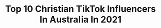 ---
title: Top 10 Christian TikTok Influencers In Australia In 2021
description: >-
  Find top christian TikTok influencers in Australia in 2021. Most popular hashtags: #fyp #christian #jesus #australia.
platform: TikTok
hits: 45
text_top: See the most popular TikTok accounts on inBeat.
text_bottom: Our database has 45 TikTok influencers like this in Australia for you to contact.
profiles:
  - username: "vintage_eskimo"
    fullname: >-
      Aj
    bio: >-
      Wifey ♡ Mama bear to 3 angels ♡ road to 5K! Alternative Christian ♡
    location: "Australia"
    followers: 3553
    engagement: 1860
    commentsToLikes: 0.065398
    id: ckb9mhiygfrxs0j23p2uad1sn
    verified: false
    hashtags: "#attitude, #cute, #love, #viral"
  - username: "officialtessasol"
    fullname: >-
      🦋 Tessa Solomon 🦋
    bio: >-
      ✝️ Christian 🇻🇺 Melanesian 🇸🇧 Indigenous Australian 🇦🇺
    location: "Australia"
    followers: 4094
    engagement: 1686
    commentsToLikes: 0.026108
    id: ckb9pq2bcl3ab0j23skgzxsim
    verified: false
    hashtags: "#jesus, #southseaislander, #australia, #christian"
  - username: "tik_dox"
    fullname: >-
      mathewt_piukala
    bio: >-
      Christian, Tongan, SYD - Central coast 😊
    location: "Australia"
    followers: 15400
    engagement: 1039
    commentsToLikes: 0.052945
    id: ck81qq6vxix990j786b1zoe3p
    verified: false
    hashtags: "#centralcoast, #health, #tongan, #sydney"
  - username: "lozzabi"
    fullname: >-
      lauren may 🦋
    bio: >-
      TPWK 💛 she/her 🥰 Anglican & LGBT+ 🏳️‍🌈✝️ dms open 🦋 HELPFUL LINKS ⬇️
    location: "Australia"
    followers: 34600
    engagement: 2516
    commentsToLikes: 0.040882
    id: ck9drtucf5h6z0j78oelk7f3k
    verified: false
    hashtags: "#girls, #yungblud, #wlw, #xyzcba"
  - username: "brandonshashati"
    fullname: >-
      bshashati
    bio: >-
      All for God 🙌🙏 Insta: @this_is_godstruth or @brandon_shashat1 Australia -17
    location: "Australia"
    followers: 17000
    engagement: 2779
    commentsToLikes: 0.031403
    id: ckal6f2soaume0i787wqc74fm
    verified: false
    hashtags: "#bible, #god, #fyp, #christian"
  - username: "hillsongmusic"
    fullname: >-
      Hillsong Music
    bio: >-
      Music from Hillsong Church
    location: "Australia"
    followers: 51800
    engagement: 1218
    commentsToLikes: 0.009884
    id: ck9fipm7zbzse0j7869hd0cfa
    verified: false
    hashtags: "#kingofkings, #hillsongworship, #fypg, #church"
  - username: "winniefarry"
    fullname: >-
      Winnie Farry
    bio: >-
      Aus 🇦🇺 Lover of Jesus Providing: Vlogs and Entertainment Thx for 31k!! 💗
    location: "Australia"
    followers: 31000
    engagement: 1370
    commentsToLikes: 0.016945
    id: ck9flnliioyg00j78chp9gow5
    verified: false
    hashtags: "#australia, #sisters, #sunset, #fyp"
  - username: "aunty_fem"
    fullname: >-
      poultry
    bio: >-
      debunking ur best anti abortion arguements. - solidarity with polish women -
    location: "Australia"
    followers: 10900
    engagement: 1683
    commentsToLikes: 0.124476
    id: ckcpbptyefbyg0j23xqariib7
    verified: false
    hashtags: "#biden2020, #prolife, #greenscreenvideo, #election"
  - username: "monotheism_19"
    fullname: >-
      Monotheist
    bio: >-
      I follow the CREED OF ABRAHAM ❗️No RELIGION❗️ 👇I am on Instagram 👇
    location: "Australia"
    followers: 25700
    engagement: 599
    commentsToLikes: 1.269087
    id: ck9f1sr069t020j78sdngoxdx
    verified: false
    hashtags: "#islam, #creedofabraham, #pagan, #goskate"
  - username: "imcaelodonnell"
    fullname: >-
      Cael O’Donnell
    bio: >-
      🥇AU #1 TikTok Psychic 🔮I do Readings, Interpret Dreams+ 🎁 My gift to you ↙️
    location: "Australia"
    followers: 204200
    engagement: 1019
    commentsToLikes: 0.024013
    id: ck8tnejolimmz0j78l2675sbs
    verified: false
    hashtags: "#spirituality, #fyp, #didyouknow, #psychicgifts"
---